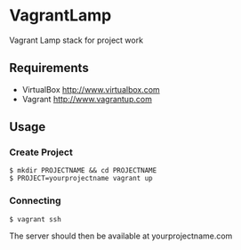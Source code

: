 # VagrantLamp
Vagrant Lamp stack for project work

Requirements
------------
* VirtualBox <http://www.virtualbox.com>
* Vagrant <http://www.vagrantup.com>

Usage
-----
### Create Project
  	$ mkdir PROJECTNAME && cd PROJECTNAME
  	$ PROJECT=yourprojectname vagrant up

### Connecting
	$ vagrant ssh

The server should then be available at yourprojectname.com